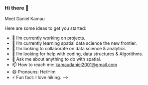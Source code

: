 ### Hi there 👋
Meet Daniel Kamau

Here are some ideas to get you started:

- 🔭 I’m currently working on projects.
- 🌱 I’m currently learning spatial data science the new frontier.
- 👯 I’m looking to collaborate on data science & analytics.
- 🤔 I’m looking for help with coding, data structures & Algorithms.
- 💬 Ask me about anything to do with spatial.
- 📫 How to reach me: kamaudaniel2001@gmail.com
- 😄 Pronouns: He/Him
- ⚡ Fun fact: I love hiking.
-->
